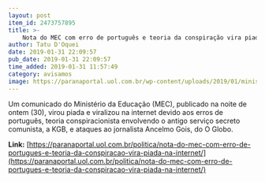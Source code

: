 ```yaml
---
layout: post
item_id: 2473757895
title: >-
    Nota do MEC com erro de português e teoria da conspiração vira piada na internet
author: Tatu D'Oquei
date: 2019-01-31 22:09:57
pub_date: 2019-01-31 22:09:57
time_added: 2019-01-31 11:57:49
category: avisamos
image: https://paranaportal.uol.com.br/wp-content/uploads/2019/01/ministerio-da-educacao-fachada-divulgacao.jpg
---
```


Um comunicado do Ministério da Educação (MEC), publicado na noite de ontem (30), virou piada e viralizou na internet devido aos erros de português, teoria conspiracionista envolvendo o antigo serviço secreto comunista, a KGB, e ataques ao jornalista Ancelmo Gois, do O Globo.

**Link:** [https://paranaportal.uol.com.br/politica/nota-do-mec-com-erro-de-portugues-e-teoria-da-conspiracao-vira-piada-na-internet/](https://paranaportal.uol.com.br/politica/nota-do-mec-com-erro-de-portugues-e-teoria-da-conspiracao-vira-piada-na-internet/)


